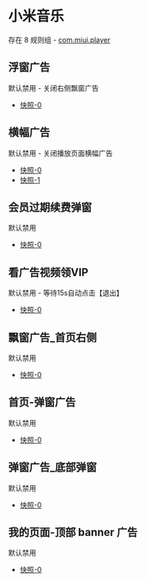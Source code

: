 # 小米音乐

存在 8 规则组 - [com.miui.player](/src/apps/com.miui.player.ts)

## 浮窗广告

默认禁用 - 关闭右侧飘窗广告

- [快照-0](https://i.gkd.li/import/13303283)

## 横幅广告

默认禁用 - 关闭播放页面横幅广告

- [快照-0](https://i.gkd.li/import/13304347)
- [快照-1](https://i.gkd.li/import/13304344)

## 会员过期续费弹窗

默认禁用

- [快照-0](https://i.gkd.li/import/12700955)

## 看广告视频领VIP

默认禁用 - 等待15s自动点击【退出】

- [快照-0](https://i.gkd.li/import/13610667)

## 飘窗广告\_首页右侧

默认禁用

- [快照-0](https://i.gkd.li/import/13562649)

## 首页-弹窗广告

默认禁用

- [快照-0](https://i.gkd.li/import/13623503)

## 弹窗广告\_底部弹窗

默认禁用

- [快照-0](https://i.gkd.li/import/13304343)

## 我的页面-顶部 banner 广告

默认禁用

- [快照-0](https://i.gkd.li/import/12700984)
